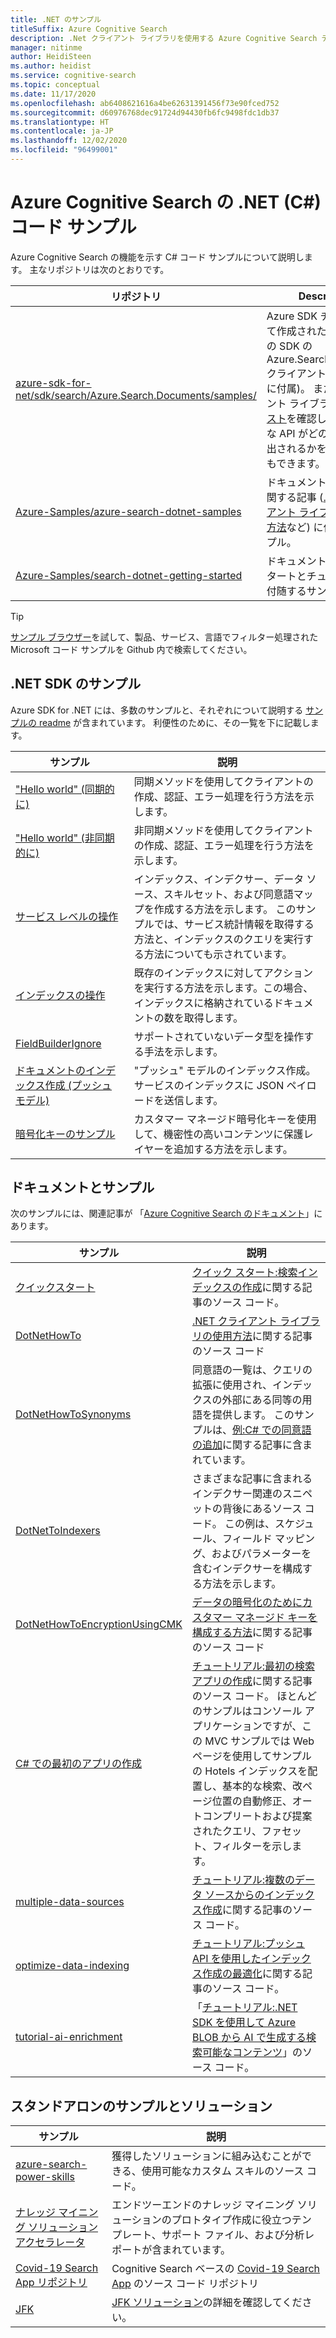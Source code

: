 ```yaml
---
title: .NET のサンプル
titleSuffix: Azure Cognitive Search
description: .Net クライアント ライブラリを使用する Azure Cognitive Search デモ C# コード サンプルを紹介します。
manager: nitinme
author: HeidiSteen
ms.author: heidist
ms.service: cognitive-search
ms.topic: conceptual
ms.date: 11/17/2020
ms.openlocfilehash: ab6408621616a4be62631391456f73e90fced752
ms.sourcegitcommit: d60976768dec91724d94430fb6fc9498fdc1db37
ms.translationtype: HT
ms.contentlocale: ja-JP
ms.lasthandoff: 12/02/2020
ms.locfileid: "96499001"
---
```

# <a name="net-c-code-samples-for-azure-cognitive-search"></a>Azure Cognitive Search の .NET (C#) コード サンプル

Azure Cognitive Search の機能を示す C# コード サンプルについて説明します。 主なリポジトリは次のとおりです。

| リポジトリ | Description |
|------------|-------------|
| [azure-sdk-for-net/sdk/search/Azure.Search.Documents/samples/](https://github.com/Azure/azure-sdk-for-net/tree/master/sdk/search/Azure.Search.Documents/samples) | Azure SDK チームによって作成されたサンプル (この SDK の Azure.Search.Documents クライアント ライブラリに付属)。 また、クライアント ライブラリの[単体テスト](https://github.com/Azure/azure-sdk-for-net/tree/master/sdk/search/Azure.Search.Documents/tests)を確認して、さまざまな API がどのように呼び出されるかを理解することもできます。 |
| [Azure-Samples/azure-search-dotnet-samples](https://github.com/Azure-Samples/azure-search-dotnet-samples) | ドキュメントの操作方法に関する記事 ([.NET クライアント ライブラリの使用方法](search-howto-dotnet-sdk.md)など) に付随するサンプル。|
| [Azure-Samples/search-dotnet-getting-started](https://github.com/Azure-Samples/search-dotnet-getting-started) | ドキュメントのクイックスタートとチュートリアルに付随するサンプル。|

> [!Tip]
> [サンプル ブラウザー](/samples/browse/?languages=csharp&products=azure-cognitive-search)を試して、製品、サービス、言語でフィルター処理された Microsoft コード サンプルを Github 内で検索してください。

## <a name="net-sdk-samples"></a>.NET SDK のサンプル

Azure SDK for .NET には、多数のサンプルと、それぞれについて説明する [サンプルの readme](https://github.com/Azure/azure-sdk-for-net/blob/master/sdk/search/Azure.Search.Documents/samples/README.md) が含まれています。 利便性のために、その一覧を下に記載します。

| サンプル | 説明 |
|---------|-------------|
| ["Hello world" (同期的に)](https://github.com/Azure/azure-sdk-for-net/blob/master/sdk/search/Azure.Search.Documents/samples/Sample01a_HelloWorld.md) | 同期メソッドを使用してクライアントの作成、認証、エラー処理を行う方法を示します。|
| ["Hello world" (非同期的に)](https://github.com/Azure/azure-sdk-for-net/blob/master/sdk/search/Azure.Search.Documents/samples/Sample01b_HelloWorldAsync.md) | 非同期メソッドを使用してクライアントの作成、認証、エラー処理を行う方法を示します。  |
| [サービス レベルの操作](https://github.com/Azure/azure-sdk-for-net/blob/master/sdk/search/Azure.Search.Documents/samples/Sample02_Service.md) | インデックス、インデクサー、データ ソース、スキルセット、および同意語マップを作成する方法を示します。 このサンプルでは、サービス統計情報を取得する方法と、インデックスのクエリを実行する方法についても示されています。  |
| [インデックスの操作](https://github.com/Azure/azure-sdk-for-net/blob/master/sdk/search/Azure.Search.Documents/samples/Sample03_Index.md) | 既存のインデックスに対してアクションを実行する方法を示します。この場合、インデックスに格納されているドキュメントの数を取得します。  |
| [FieldBuilderIgnore](https://github.com/Azure/azure-sdk-for-net/blob/master/sdk/search/Azure.Search.Documents/samples/Sample04_FieldBuilderIgnore.md) | サポートされていないデータ型を操作する手法を示します。  |
| [ドキュメントのインデックス作成 (プッシュ モデル)](https://github.com/Azure/azure-sdk-for-net/blob/master/sdk/search/Azure.Search.Documents/samples/Sample05_IndexingDocuments.md) | "プッシュ" モデルのインデックス作成。サービスのインデックスに JSON ペイロードを送信します。   |
| [暗号化キーのサンプル](https://github.com/Azure/azure-sdk-for-net/blob/master/sdk/search/Azure.Search.Documents/samples/Sample06_EncryptedIndex.md) | カスタマー マネージド暗号化キーを使用して、機密性の高いコンテンツに保護レイヤーを追加する方法を示します。  |

## <a name="documentation-samples"></a>ドキュメントとサンプル

次のサンプルには、関連記事が 「[Azure Cognitive Search のドキュメント](./index.yml)」にあります。

| サンプル | 説明 |
|---------|-------------|
| [クイックスタート](https://github.com/Azure-Samples/azure-search-dotnet-samples/tree/master/quickstart) | [クイック スタート:検索インデックスの作成](search-get-started-dotnet.md)に関する記事のソース コード。  |
| [DotNetHowTo](https://github.com/Azure-Samples/search-dotnet-getting-started/tree/master/DotNetHowTo)  | [.NET クライアント ライブラリの使用方法](search-howto-dotnet-sdk.md)に関する記事のソース コード |
| [DotNetHowToSynonyms](https://github.com/Azure-Samples/search-dotnet-getting-started/tree/master/DotNetHowToSynonyms)  | 同意語の一覧は、クエリの拡張に使用され、インデックスの外部にある同等の用語を提供します。 このサンプルは、[例:C# での同意語の追加](search-synonyms-tutorial-sdk.md)に関する記事に含まれています。 |
| [DotNetToIndexers](https://github.com/Azure-Samples/search-dotnet-getting-started/tree/master/DotNetHowToIndexers) | さまざまな記事に含まれるインデクサー関連のスニペットの背後にあるソース コード。 この例は、スケジュール、フィールド マッピング、およびパラメーターを含むインデクサーを構成する方法を示します。  |
| [DotNetHowToEncryptionUsingCMK](https://github.com/Azure-Samples/search-dotnet-getting-started/tree/master/DotNetHowToEncryptionUsingCMK)  | [データの暗号化のためにカスタマー マネージド キーを構成する方法](search-security-manage-encryption-keys.md)に関する記事のソース コード |
| [C# での最初のアプリの作成](https://github.com/Azure-Samples/azure-search-dotnet-samples/tree/master/create-first-app/v11) |  [チュートリアル:最初の検索アプリの作成](tutorial-csharp-create-first-app.md)に関する記事のソース コード。 ほとんどのサンプルはコンソール アプリケーションですが、この MVC サンプルでは Web ページを使用してサンプルの Hotels インデックスを配置し、基本的な検索、改ページ位置の自動修正、オートコンプリートおよび提案されたクエリ、ファセット、フィルターを示します。 |
| [multiple-data-sources](https://github.com/Azure-Samples/azure-search-dotnet-samples/tree/master/multiple-data-sources)  | [チュートリアル:複数のデータ ソースからのインデックス作成](tutorial-multiple-data-sources.md)に関する記事のソース コード。 |
|  [optimize-data-indexing](https://github.com/Azure-Samples/azure-search-dotnet-samples/tree/master/optimize-data-indexing) | [チュートリアル:プッシュ API を使用したインデックス作成の最適化](tutorial-optimize-indexing-push-api.md)に関する記事のソース コード。  |
| [tutorial-ai-enrichment](https://github.com/Azure-Samples/azure-search-dotnet-samples/tree/master/tutorial-ai-enrichment)  | 「[チュートリアル:.NET SDK を使用して Azure BLOB から AI で生成する検索可能なコンテンツ](cognitive-search-tutorial-blob-dotnet.md)」のソース コード。  |

## <a name="standalone-samples-and-solutions"></a>スタンドアロンのサンプルとソリューション

| サンプル | 説明 |
|---------|-------------|
| [azure-search-power-skills](https://github.com/Azure-Samples/azure-search-power-skills)  | 獲得したソリューションに組み込むことができる、使用可能なカスタム スキルのソース コード。  |
| [ナレッジ マイニング ソリューション アクセラレータ](/samples/azure-samples/azure-search-knowledge-mining/azure-search-knowledge-mining/) | エンドツーエンドのナレッジ マイニング ソリューションのプロトタイプ作成に役立つテンプレート、サポート ファイル、および分析レポートが含まれています。  |
| [Covid-19 Search App リポジトリ](https://github.com/liamca/covid19search) | Cognitive Search ベースの [Covid-19 Search App](https://covid19search.azurewebsites.net/) のソース コード リポジトリ |
| [JFK](https://github.com/Microsoft/AzureSearch_JFK_Files) | [JFK ソリューション](https://www.microsoft.com/ai/ai-lab-jfk-files)の詳細を確認してください。 |